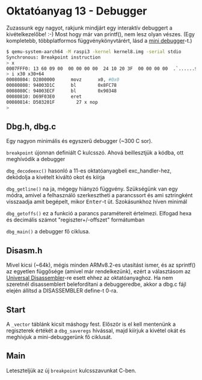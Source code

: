 Oktatóanyag 13 - Debugger
=========================

Zuzassunk egy nagyot, rakjunk mindjárt egy interaktív debuggert a kivételkezelőbe! :-) Most hogy már van printf(),
nem lesz olyan vészes. (Egy kompletebb, többplatformos függvénykönyvtárért, lásd a [mini debugger](https://gitlab.com/bztsrc/minidbg)-t.)

```sh
$ qemu-system-aarch64 -M raspi3 -kernel kernel8.img -serial stdio
Synchronous: Breakpoint instruction
> x
0007FFF0: 13 60 09 00  00 00 00 00  24 10 20 3F  00 00 00 00  .`......$. ?....
> i x30 x30+64
00080804: D2800000      movz      x0, #0x0
00080808: 94003D1C      bl        0x8FC78
0008080C: 94003ECF      bl        0x90348
00080810: D69F03E0      eret
00080814: D503201F        27 x nop
>
```

Dbg.h, dbg.c
------------

Egy nagyon minimális és egyszerű debugger (~300 C sor).

`breakpoint` újonnan definiált C kulcsszó. Ahová beillesztjük a kódba, ott meghívódik a debugger

`dbg_decodeexc()` hasonló a 11-es oktatóanyagbeli exc_handler-hez, dekódolja a kivételt kiváltó okot és kiírja

`dbg_getline()` na ja, mégegy hiányzó függvény. Szükségünk van egy módra, amivel a felhasználó szerkesztheti
a parancssort és ami sztringként visszaadja amit begépelt, mikor <kbd>Enter</kbd>-t üt. Szokásunkhoz híven minimál

`dbg_getoffs()` ez a funkció a parancs paramétereit értelmezi. Elfogad hexa és decimális számot "regiszter+/-offszet"
formátumban

`dbg_main()` a debugger fő ciklusa.

Disasm.h
--------

Mivel kicsi (~64k), mégis minden ARMv8.2-es utasítást ismer, és az sprintf() az egyetlen függősége (amivel már rendelkezünk),
ezért a választásom az [Universal Disassembler](https://gitlab.com/bztsrc/udisasm)-re esett ehhez az oktatóanyaghoz. Ha nem
szeretnél disassemblert belefordítani a debuggeredbe, akkor a dbg.c fájl elején állítsd a DISASSEMBLER define-t 0-ra.

Start
-----

A `_vector` táblánk kicsit máshogy fest. Először is el kell mentenünk a regiszterek értékét a `dbg_saveregs` hívással,
majd kiírjuk a kivétel okát és meghívjuk a mini-debuggerünk fő ciklusát.

Main
----

Leteszteljük az új `breakpoint` kulcsszavunkat C-ben.
